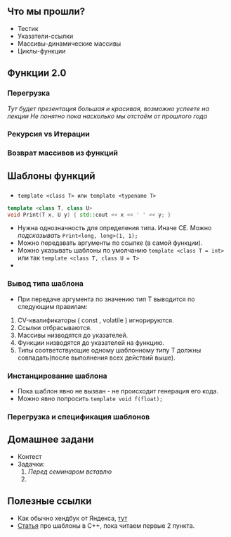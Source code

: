 ## Что мы прошли?
  - Тестик
  - Указатели-ссылки
  - Массивы-динамические массивы
  - Циклы-функции

## Функции 2.0
### Перегрузка
  _Тут будет презентация большая и красивая, возможно успеете на лекции_
  _Не понятно пока насколько мы отстаём от прошлого года_
### Рекурсия vs Итерации
### Возврат массивов из функций 

## Шаблоны функций
### 
  - `template <class T> или template <typename T>`
```c++
template <class T, class U>
void Print(T x, U y) { std::cout << x << ' ' << y; }
```
  - Нужна однозначность для определения типа. Иначе СЕ. Можно _подсказывать_ `Print<long, long>(1, 1);`
  - Можно передавать аргументы по ссылке (в самой функции).
  - Можно указывать шаблоны по умолчанию `template <class T = int>` или так `template <class T, class U = T>`
  - 
### Вывод типа шаблона
  - При передаче аргумента по значению тип T выводится по следующим правилам:
1. CV-квалификаторы ( const , volatile ) игнорируются.
2. Ссылки отбрасываются.
3. Массивы низводятся до указателей.
4. Функции низводятся до указателей на функцию.
5. Типы соответствующие одному шаблонному типу T должны совпадать(после выполнения всех действий выше).
### Инстанцирование шаблона
  - Пока шаблон явно не вызван - не происходит генерация его кода.
  - Можно явно попросить `template void f(float);`
### Перегрузка и спецификация шаблонов

## Домашнее задани
  - Контест
  - Задачки:
    1. _Перед семинаром вставлю_
    2. 
## Полезные ссылки
  - Как обычно хендбук от Яндекса, [тут](https://education.yandex.ru/handbook/cpp/article/templates)
  - [Статья](https://habr.com/ru/articles/599801/) про шаблоны в С++, пока читаем первые 2 пункта.
